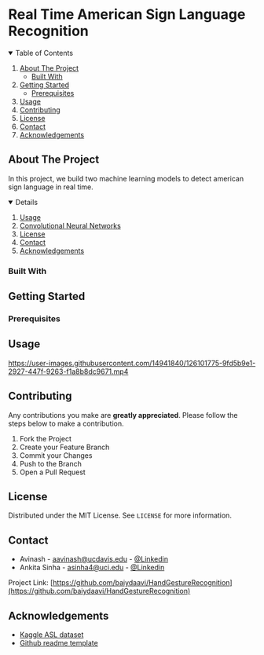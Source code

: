 # Real Time American Sign Language Recognition 

<!-- TABLE OF CONTENTS -->
<details open="open">
  <summary>Table of Contents</summary>
  <ol>
    <li>
      <a href="#about-the-project">About The Project</a>
      <ul>
        <li><a href="#built-with">Built With</a></li>
      </ul>
    </li>
    <li>
      <a href="#getting-started">Getting Started</a>
      <ul>
        <li><a href="#prerequisites">Prerequisites</a></li>
      </ul>
    </li>
    <li><a href="#usage">Usage</a></li>
    <li><a href="#contributing">Contributing</a></li>
    <li><a href="#license">License</a></li>
    <li><a href="#contact">Contact</a></li>
    <li><a href="#acknowledgements">Acknowledgements</a></li>
  </ol>
</details>



<!-- ABOUT THE PROJECT -->
## About The Project

In this project, we build two machine learning models to detect american sign language in real time.
<details open="open">
  <ol>
    <li><a href="#usage">Usage</a></li>
    <li><a href="#contributing">Convolutional Neural Networks</a></li>
    <li><a href="#license">License</a></li>
    <li><a href="#contact">Contact</a></li>
    <li><a href="#acknowledgements">Acknowledgements</a></li>
  </ol>
</details>

### Built With



<!-- GETTING STARTED -->
## Getting Started
<!--
This is an example of how you may give instructions on setting up your project locally.
To get a local copy up and running follow these simple example steps.
-->

### Prerequisites
<!--
This is an example of how to list things you need to use the software and how to install them.
* npm
  ```sh
  npm install npm@latest -g
  ```
-->


<!-- USAGE EXAMPLES -->
## Usage

https://user-images.githubusercontent.com/14941840/126101775-9fd5b9e1-2927-447f-9263-f1a8b8dc9671.mp4

<!--
Use this space to show useful examples of how a project can be used. Additional screenshots, code examples and demos work well in this space. You may also link to more resources.
-->

<!-- CONTRIBUTING -->
## Contributing

Any contributions you make are **greatly appreciated**. Please follow the steps below to make a contribution.

1. Fork the Project
2. Create your Feature Branch 
3. Commit your Changes 
4. Push to the Branch 
5. Open a Pull Request



<!-- LICENSE -->
## License

Distributed under the MIT License. See `LICENSE` for more information.


<!-- CONTACT -->
## Contact

* Avinash - aavinash@ucdavis.edu - [@Linkedin](https://www.linkedin.com/in/baidyaavinash/)
* Ankita Sinha - asinha4@uci.edu -  [@Linkedin](https://www.linkedin.com/in/anki08/)

Project Link: [https://github.com/baiydaavi/HandGestureRecognition](https://github.com/baiydaavi/HandGestureRecognition)



<!-- ACKNOWLEDGEMENTS -->
## Acknowledgements
* [Kaggle ASL dataset](https://www.kaggle.com/grassknoted/asl-alphabet)
* [Github readme template](https://github.com/othneildrew/Best-README-Template)
